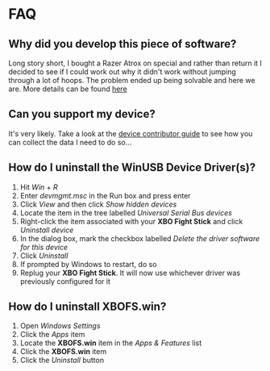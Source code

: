 # FAQ

## Why did you develop this piece of software?
Long story short, I bought a Razer Atrox on special and rather than return it I decided to see if I could work out why it didn't work without jumping
through a lot of hoops. The problem ended up being solvable and here we are. More details can be found [here](https://forums.vigem.org/topic/282/xbo-arcade-sticks-vigem-and-a-whole-ton-of-fun/)

## Can you support my device?
It's very likely. Take a look at the [device contributor guide](/device_contributor_guide.md) to see how you can collect the data I need to do so...

## How do I uninstall the WinUSB Device Driver(s)?
01. Hit *Win* \+ *R*
02. Enter *devmgmt.msc* in the Run box and press enter
03. Click *View* and then click *Show hidden devices*
04. Locate the item in the tree labelled *Universal Serial Bus devices*
05. Right-click the item associated with your **XBO Fight Stick** and click *Uninstall device*
06. In the dialog box, mark the checkbox labelled *Delete the driver software for this device*
07. Click *Uninstall*
09. If prompted by Windows to restart, do so
08. Replug your **XBO Fight Stick**. It will now use whichever driver was previously configured for it

## How do I uninstall **XBOFS.win**?
01. Open *Windows Settings*
02. Click the *Apps* item
03. Locate the **XBOFS.win** item in the *Apps & Features* list
04. Click the **XBOFS.win** item
05. Click the *Uninstall* button 
